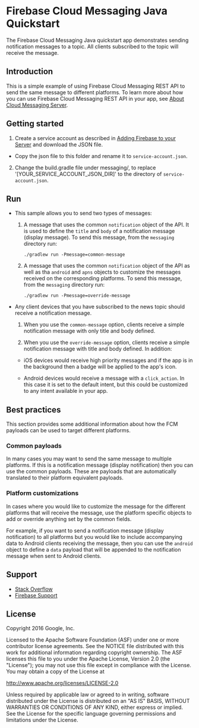 Firebase Cloud Messaging Java Quickstart
========================================

The Firebase Cloud Messaging Java quickstart app demonstrates sending
notification messages to a topic. All clients subscribed to the topic
will receive the message.

Introduction
------------

This is a simple example of using Firebase Cloud Messaging REST API to send
the same message to different platforms. To learn more about how you can use
Firebase Cloud Messaging REST API in your app, see [About Cloud Messaging Server](https://firebase.google.com/docs/cloud-messaging/server/).

Getting started
---------------

1. Create a service account as described in [Adding Firebase to your Server](https://firebase.google.com/docs/admin/setup) and download the JSON file.
  - Copy the json file to this folder and rename it to `service-account.json`.
2. Change the build.gradle file under messaging/, to replace '[YOUR_SERVICE_ACCOUNT_JSON_DIR]' to the directory of `service-account.json`.

Run
---
- This sample allows you to send two types of messages:

  1. A message that uses the common `notification` object of the API. It is used to define
  the `title` and `body` of a notification message (display message). To send this message, from the
  `messaging` directory run:

         ./gradlew run -Pmessage=common-message

  2. A message that uses the common `notification` object of the API as well as tha `android` and
  `apns` objects to customize the messages received on the corresponding platforms. To send this
  message, from the `messaging` directory run:

         ./gradlew run -Pmessage=override-message

- Any client devices that you have subscribed to the news topic should receive
  a notification message.

  1. When you use the `common-message` option, clients receive a simple notification message
  with only title and body defined.

  2. When you use the `override-message` option, clients receive a simple notification message
  with title and body defined. In addition:
    - iOS devices would receive high priority messages and if the app is in the background then a
    badge will be applied to the app's icon.

    - Android devices would receive a message with a `click_action`. In this case it is set
    to the default intent, but this could be customized to any intent available in your app.

Best practices
--------------
This section provides some additional information about how the FCM payloads can
be used to target different platforms.

### Common payloads ###

In many cases you may want to send the same message to multiple platforms. If
this is a notification message (display notification) then you can use the
common payloads. These are payloads that are automatically translated to their
platform equivalent payloads.

### Platform customizations ###

In cases where you would like to customize the message for the different platforms
that will receive the message, use the platform specific objects to add or override
anything set by the common fields.

For example, if you want to send a notification message (display notification) to all platforms
but you would like to include accompanying data to Android clients receiving the
message, then you can use the `android` object to define a `data` payload that will
be appended to the notification message when sent to Android clients.

Support
-------

- [Stack Overflow](https://stackoverflow.com/questions/tagged/firebase-cloud-messaging)
- [Firebase Support](https://firebase.google.com/support/)

License
-------

Copyright 2016 Google, Inc.

Licensed to the Apache Software Foundation (ASF) under one or more contributor
license agreements.  See the NOTICE file distributed with this work for
additional information regarding copyright ownership.  The ASF licenses this
file to you under the Apache License, Version 2.0 (the "License"); you may not
use this file except in compliance with the License.  You may obtain a copy of
the License at

  http://www.apache.org/licenses/LICENSE-2.0

Unless required by applicable law or agreed to in writing, software
distributed under the License is distributed on an "AS IS" BASIS, WITHOUT
WARRANTIES OR CONDITIONS OF ANY KIND, either express or implied.  See the
License for the specific language governing permissions and limitations under
the License.
